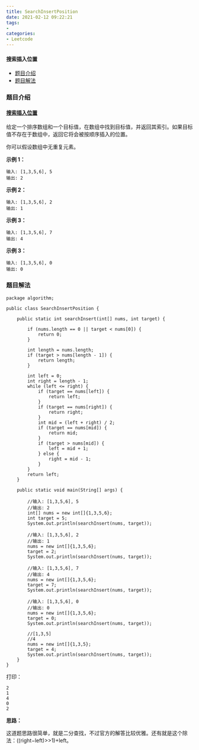 ```yaml
---
title: SearchInsertPosition
date: 2021-02-12 09:22:21
tags:
- 
categories:
- Leetcode 
---
```




#### 搜索插入位置

- [题目介绍](https://yangtzeshore.github.io/2021/02/12/SearchInsertPosition/#题目介绍)
- [题目解法](https://yangtzeshore.github.io/2021/02/12/SearchInsertPosition/#题目解法)

### 题目介绍

#### [搜索插入位置](https://leetcode-cn.com/problems/search-insert-position/)

给定一个排序数组和一个目标值，在数组中找到目标值，并返回其索引。如果目标值不存在于数组中，返回它将会被按顺序插入的位置。

你可以假设数组中无重复元素。

**示例 1：**

```
输入: [1,3,5,6], 5
输出: 2
```

**示例 2：**

```
输入: [1,3,5,6], 2
输出: 1
```

**示例 3：**

```
输入: [1,3,5,6], 7
输出: 4
```

**示例 3：**

```
输入: [1,3,5,6], 0
输出: 0
```

### 题目解法

```
package algorithm;

public class SearchInsertPosition {

    public static int searchInsert(int[] nums, int target) {

        if (nums.length == 0 || target < nums[0]) {
            return 0;
        }

        int length = nums.length;
        if (target > nums[length - 1]) {
            return length;
        }

        int left = 0;
        int right = length - 1;
        while (left <= right) {
            if (target == nums[left]) {
                return left;
            }
            if (target == nums[right]) {
                return right;
            }
            int mid = (left + right) / 2;
            if (target == nums[mid]) {
                return mid;
            }
            if (target > nums[mid]) {
                left = mid + 1;
            } else {
                right = mid - 1;
            }
        }
        return left;
    }

    public static void main(String[] args) {

        //输入: [1,3,5,6], 5
        //输出: 2
        int[] nums = new int[]{1,3,5,6};
        int target = 5;
        System.out.println(searchInsert(nums, target));

        //输入: [1,3,5,6], 2
        //输出: 1
        nums = new int[]{1,3,5,6};
        target = 2;
        System.out.println(searchInsert(nums, target));

        //输入: [1,3,5,6], 7
        //输出: 4
        nums = new int[]{1,3,5,6};
        target = 7;
        System.out.println(searchInsert(nums, target));

        //输入: [1,3,5,6], 0
        //输出: 0
        nums = new int[]{1,3,5,6};
        target = 0;
        System.out.println(searchInsert(nums, target));

        //[1,3,5]
        //4
        nums = new int[]{1,3,5};
        target = 4;
        System.out.println(searchInsert(nums, target));
    }
}
```

打印：

```
2
1
4
0
2
```

**思路：**

这道题思路很简单，就是二分查找，不过官方的解答比较优雅。还有就是这个除法：((right−left)>>1)+left。